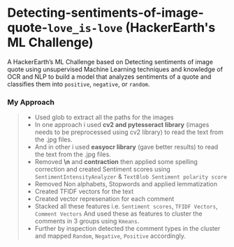# Detecting-sentiments-of-image-quote-`love_is-love` (HackerEarth's ML Challenge)
A HackerEarth’s ML Challenge based on Detecting sentiments of image quote using unsupervised Machine Learning techniques and knowledge of OCR and NLP to build a model that analyzes sentiments of a quote and classifies them into `positive`, `negative`, or `random`.

### My Approach
> * Used glob to extract all the paths for the images
> * In one approach i used **cv2 and pytesseract library** (images needs to be preprocessed using cv2 library) to read the text from the .jpg files.
> * And in other i used **easyocr library** (gave better results) to read the text from the .jpg files.
> * Removed **\n** and **contraction** then applied some spelling correction and created Sentiment scores using `SentimentIntensityAnalyzer` & `TextBlob Sentiment polarity score`
> * Removed Non alphabets, Stopwords and applied lemmatization
> * Created TFIDF vectors for the text
> * Created vector represenation for each comment
> * Stacked all these features i.e. `Sentiment scores`, `TFIDF Vectors`, `Comment Vectors` And used these as features to cluster the comments in 3 groups using `Kmeans`.
> * Further by inspection detected the comment types in the cluster and mapped `Random`, `Negative`, `Positive` accordingly.


